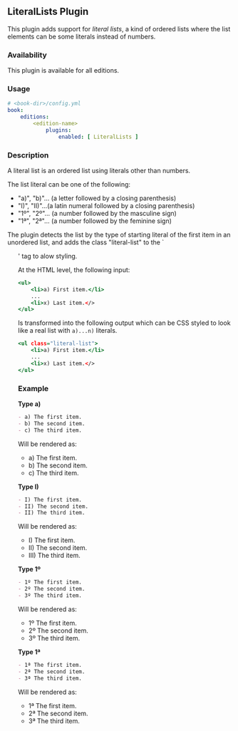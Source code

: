 ## LiteralLists Plugin

This plugin adds support for _literal lists_, a kind of ordered lists where
the list elements can be some literals instead of numbers.

### Availability

This plugin is available for all editions.

### Usage

~~~.yaml
# <book-dir>/config.yml 
book:
    editions:
        <edition-name>
            plugins:
                enabled: [ LiteralLists ]       
~~~ 

### Description

A literal list is an ordered list using literals other than numbers.

The list literal can be one of the following:

- "a)", "b)"... (a letter followed by a closing parenthesis)
- "I)", "II)"...(a latin numeral followed by a closing parenthesis)
- "1º", "2º"... (a number followed by the masculine sign)
- "1ª", "2ª"... (a number followed by the feminine sign)

The plugin detects the list by the type of starting literal of the
first item in an unordered list, and adds the class "literal-list"
to the `<ul>'  tag to alow styling.

At the HTML level, the following input:

~~~.html
<ul>
    <li>a) First item.</li>
    ...
    <li>x) Last item.</>
</ul>
~~~

Is transformed into the following output which can be CSS styled
to look like a real list with `a)...n)` literals.

~~~.html
<ul class="literal-list">
    <li>a) First item.</li>
    ...
    <li>x) Last item.</>
</ul>
~~~

### Example

**Type a)**

~~~.markdown
- a) The first item.
- b) The second item.
- c) The third item.
~~~

Will be rendered as:

- a) The first item.
- b) The second item.
- c) The third item.

**Type I)**

~~~.markdown
- I) The first item.
- II) The second item.
- II) The third item.
~~~

Will be rendered as:

- I) The first item.
- II) The second item.
- III) The third item.

**Type 1º**

~~~.markdown
- 1º The first item.
- 2º The second item.
- 3º The third item.
~~~

Will be rendered as:

- 1º The first item.
- 2º The second item.
- 3º The third item.

**Type 1ª**

~~~.markdown
- 1ª The first item.
- 2ª The second item.
- 3ª The third item.
~~~

Will be rendered as:

- 1ª The first item.
- 2ª The second item.
- 3ª The third item.
